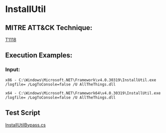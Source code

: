# InstallUtil

## MITRE ATT&CK Technique:
[T1118](https://attack.mitre.org/wiki/Technique/T1118)

## Execution Examples:

### Input:

    x86 - C:\Windows\Microsoft.NET\Framework\v4.0.30319\InstallUtil.exe /logfile= /LogToConsole=false /U AllTheThings.dll

    x64 - C:\Windows\Microsoft.NET\Framework64\v4.0.30319\InstallUtil.exe /logfile= /LogToConsole=false /U AllTheThings.dll

## Test Script

[InstallUtilBypass.cs](https://github.com/redcanaryco/atomic-red-team/blob/master/Windows/Payloads/InstallUtilBypass.cs)
